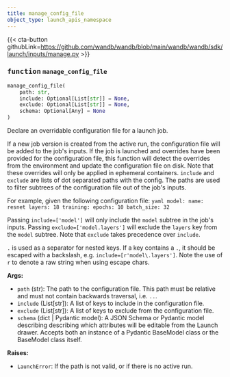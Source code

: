 ```yaml
---
title: manage_config_file
object_type: launch_apis_namespace
---
```


{{< cta-button githubLink=https://github.com/wandb/wandb/blob/main/wandb/wandb/sdk/launch/inputs/manage.py >}}




### <kbd>function</kbd> `manage_config_file`

```python
manage_config_file(
    path: str,
    include: Optional[List[str]] = None,
    exclude: Optional[List[str]] = None,
    schema: Optional[Any] = None
)
```

Declare an overridable configuration file for a launch job. 

If a new job version is created from the active run, the configuration file will be added to the job's inputs. If the job is launched and overrides have been provided for the configuration file, this function will detect the overrides from the environment and update the configuration file on disk. Note that these overrides will only be applied in ephemeral containers. `include` and `exclude` are lists of dot separated paths with the config. The paths are used to filter subtrees of the configuration file out of the job's inputs. 

For example, given the following configuration file: ```yaml
     model:
         name: resnet
         layers: 18
     training:
         epochs: 10
         batch_size: 32
    ``` 

Passing `include=['model']` will only include the `model` subtree in the job's inputs. Passing `exclude=['model.layers']` will exclude the `layers` key from the `model` subtree. Note that `exclude` takes precedence over `include`. 

`.` is used as a separator for nested keys. If a key contains a `.`, it should be escaped with a backslash, e.g. `include=[r'model\.layers']`. Note the use of `r` to denote a raw string when using escape chars. 



**Args:**
 
 - `path` (str):  The path to the configuration file. This path must be  relative and must not contain backwards traversal, i.e. `..`. 
 - `include` (List[str]):  A list of keys to include in the configuration file. 
 - `exclude` (List[str]):  A list of keys to exclude from the configuration file. 
 - `schema` (dict | Pydantic model):  A JSON Schema or Pydantic model describing  describing which attributes will be editable from the Launch drawer.  Accepts both an instance of a Pydantic BaseModel class or the BaseModel  class itself. 



**Raises:**
 
 - `LaunchError`:  If the path is not valid, or if there is no active run. 
